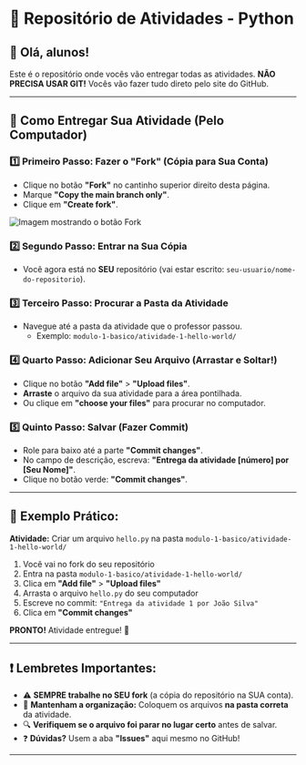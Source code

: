 # 🐍 Repositório de Atividades - Python

## 👋 Olá, alunos!

Este é o repositório onde vocês vão entregar todas as atividades. **NÃO PRECISA USAR GIT!** Vocês vão fazer tudo direto pelo site do GitHub.

---

## 🚀 Como Entregar Sua Atividade (Pelo Computador)

### 1️⃣ Primeiro Passo: Fazer o "Fork" (Cópia para Sua Conta)
- Clique no botão **"Fork"** no cantinho superior direito desta página.
- Marque **"Copy the main branch only"**.
- Clique em **"Create fork"**.

![Imagem mostrando o botão Fork](https://docs.github.com/assets/cb-34352/mw-1440/images/help/repository/fork-button.webp)

### 2️⃣ Segundo Passo: Entrar na Sua Cópia
- Você agora está no **SEU** repositório (vai estar escrito: `seu-usuario/nome-do-repositorio`).

### 3️⃣ Terceiro Passo: Procurar a Pasta da Atividade
- Navegue até a pasta da atividade que o professor passou.
  - Exemplo: `modulo-1-basico/atividade-1-hello-world/`

### 4️⃣ Quarto Passo: Adicionar Seu Arquivo (Arrastar e Soltar!)
- Clique no botão **"Add file"** > **"Upload files"**.
- **Arraste** o arquivo da sua atividade para a área pontilhada.
- Ou clique em **"choose your files"** para procurar no computador.

### 5️⃣ Quinto Passo: Salvar (Fazer Commit)
- Role para baixo até a parte **"Commit changes"**.
- No campo de descrição, escreva: **"Entrega da atividade [número] por [Seu Nome]"**.
- Clique no botão verde: **"Commit changes"**.

---

## 📌 Exemplo Prático:

**Atividade:** Criar um arquivo `hello.py` na pasta `modulo-1-basico/atividade-1-hello-world/`

1. Você vai no fork do seu repositório
2. Entra na pasta `modulo-1-basico/atividade-1-hello-world/`
3. Clica em **"Add file"** > **"Upload files"**
4. Arrasta o arquivo `hello.py` do seu computador
5. Escreve no commit: `"Entrega da atividade 1 por João Silva"`
6. Clica em **"Commit changes"**

**PRONTO!** Atividade entregue! 🎉

---

## ❗ Lembretes Importantes:

- ⚠️ **SEMPRE trabalhe no SEU fork** (a cópia do repositório na SUA conta).
- 📁 **Mantenham a organização:** Coloquem os arquivos **na pasta correta** da atividade.
- 🔍 **Verifiquem se o arquivo foi parar no lugar certo** antes de salvar.
- ❓ **Dúvidas?** Usem a aba **"Issues"** aqui mesmo no GitHub!

---
